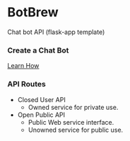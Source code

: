# BotBrew
Chat bot API (flask-app template)

### Create a Chat Bot
[Learn How](http://artisancommons.pythonanywhere.com/)

### API Routes
- Closed User API
  - Owned service for private use.
- Open Public API
  - Public Web service interface.
  - Unowned service for public use.
